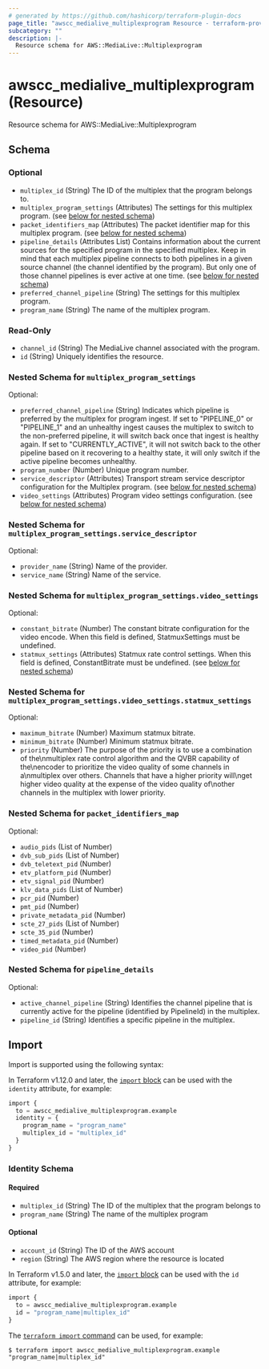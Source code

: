 ```yaml
---
# generated by https://github.com/hashicorp/terraform-plugin-docs
page_title: "awscc_medialive_multiplexprogram Resource - terraform-provider-awscc"
subcategory: ""
description: |-
  Resource schema for AWS::MediaLive::Multiplexprogram
---
```


# awscc_medialive_multiplexprogram (Resource)

Resource schema for AWS::MediaLive::Multiplexprogram



<!-- schema generated by tfplugindocs -->
## Schema

### Optional

- `multiplex_id` (String) The ID of the multiplex that the program belongs to.
- `multiplex_program_settings` (Attributes) The settings for this multiplex program. (see [below for nested schema](#nestedatt--multiplex_program_settings))
- `packet_identifiers_map` (Attributes) The packet identifier map for this multiplex program. (see [below for nested schema](#nestedatt--packet_identifiers_map))
- `pipeline_details` (Attributes List) Contains information about the current sources for the specified program in the specified multiplex. Keep in mind that each multiplex pipeline connects to both pipelines in a given source channel (the channel identified by the program). But only one of those channel pipelines is ever active at one time. (see [below for nested schema](#nestedatt--pipeline_details))
- `preferred_channel_pipeline` (String) The settings for this multiplex program.
- `program_name` (String) The name of the multiplex program.

### Read-Only

- `channel_id` (String) The MediaLive channel associated with the program.
- `id` (String) Uniquely identifies the resource.

<a id="nestedatt--multiplex_program_settings"></a>
### Nested Schema for `multiplex_program_settings`

Optional:

- `preferred_channel_pipeline` (String) Indicates which pipeline is preferred by the multiplex for program ingest.
If set to \"PIPELINE_0\" or \"PIPELINE_1\" and an unhealthy ingest causes the multiplex to switch to the non-preferred pipeline,
it will switch back once that ingest is healthy again. If set to \"CURRENTLY_ACTIVE\",
it will not switch back to the other pipeline based on it recovering to a healthy state,
it will only switch if the active pipeline becomes unhealthy.
- `program_number` (Number) Unique program number.
- `service_descriptor` (Attributes) Transport stream service descriptor configuration for the Multiplex program. (see [below for nested schema](#nestedatt--multiplex_program_settings--service_descriptor))
- `video_settings` (Attributes) Program video settings configuration. (see [below for nested schema](#nestedatt--multiplex_program_settings--video_settings))

<a id="nestedatt--multiplex_program_settings--service_descriptor"></a>
### Nested Schema for `multiplex_program_settings.service_descriptor`

Optional:

- `provider_name` (String) Name of the provider.
- `service_name` (String) Name of the service.


<a id="nestedatt--multiplex_program_settings--video_settings"></a>
### Nested Schema for `multiplex_program_settings.video_settings`

Optional:

- `constant_bitrate` (Number) The constant bitrate configuration for the video encode.
When this field is defined, StatmuxSettings must be undefined.
- `statmux_settings` (Attributes) Statmux rate control settings.
When this field is defined, ConstantBitrate must be undefined. (see [below for nested schema](#nestedatt--multiplex_program_settings--video_settings--statmux_settings))

<a id="nestedatt--multiplex_program_settings--video_settings--statmux_settings"></a>
### Nested Schema for `multiplex_program_settings.video_settings.statmux_settings`

Optional:

- `maximum_bitrate` (Number) Maximum statmux bitrate.
- `minimum_bitrate` (Number) Minimum statmux bitrate.
- `priority` (Number) The purpose of the priority is to use a combination of the\nmultiplex rate control algorithm and the QVBR capability of the\nencoder to prioritize the video quality of some channels in a\nmultiplex over others.  Channels that have a higher priority will\nget higher video quality at the expense of the video quality of\nother channels in the multiplex with lower priority.




<a id="nestedatt--packet_identifiers_map"></a>
### Nested Schema for `packet_identifiers_map`

Optional:

- `audio_pids` (List of Number)
- `dvb_sub_pids` (List of Number)
- `dvb_teletext_pid` (Number)
- `etv_platform_pid` (Number)
- `etv_signal_pid` (Number)
- `klv_data_pids` (List of Number)
- `pcr_pid` (Number)
- `pmt_pid` (Number)
- `private_metadata_pid` (Number)
- `scte_27_pids` (List of Number)
- `scte_35_pid` (Number)
- `timed_metadata_pid` (Number)
- `video_pid` (Number)


<a id="nestedatt--pipeline_details"></a>
### Nested Schema for `pipeline_details`

Optional:

- `active_channel_pipeline` (String) Identifies the channel pipeline that is currently active for the pipeline (identified by PipelineId) in the multiplex.
- `pipeline_id` (String) Identifies a specific pipeline in the multiplex.

## Import

Import is supported using the following syntax:

In Terraform v1.12.0 and later, the [`import` block](https://developer.hashicorp.com/terraform/language/import) can be used with the `identity` attribute, for example:

```terraform
import {
  to = awscc_medialive_multiplexprogram.example
  identity = {
    program_name = "program_name"
    multiplex_id = "multiplex_id"
  }
}
```

<!-- schema generated by tfplugindocs -->
### Identity Schema

#### Required

- `multiplex_id` (String) The ID of the multiplex that the program belongs to
- `program_name` (String) The name of the multiplex program

#### Optional

- `account_id` (String) The ID of the AWS account
- `region` (String) The AWS region where the resource is located

In Terraform v1.5.0 and later, the [`import` block](https://developer.hashicorp.com/terraform/language/import) can be used with the `id` attribute, for example:

```terraform
import {
  to = awscc_medialive_multiplexprogram.example
  id = "program_name|multiplex_id"
}
```

The [`terraform import` command](https://developer.hashicorp.com/terraform/cli/commands/import) can be used, for example:

```shell
$ terraform import awscc_medialive_multiplexprogram.example "program_name|multiplex_id"
```

